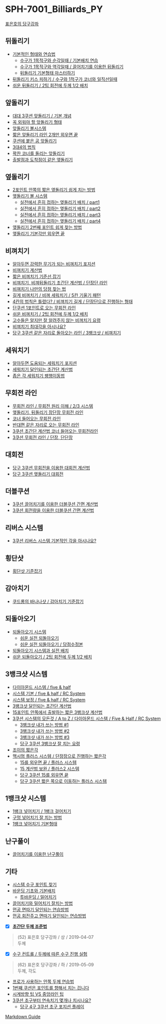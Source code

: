 # SPH-7001_Billiards_PY

[표은호의 당구강좌](https://www.youtube.com/playlist?list=PL43b2md03gKfzgJRV8SK060zM0WHpOKqC)

## 뒤돌리기
- [기본적인 형태와 연습법](https://www.youtube.com/watch?v=X6KZa8kMP1U&list=PL43b2md03gKfzgJRV8SK060zM0WHpOKqC&index=2&t=15s)
    - [수구가 1목적구와 순각일때 / 기본배치 연습](https://www.youtube.com/watch?v=wMSaxxAqH_A&list=PL43b2md03gKfzgJRV8SK060zM0WHpOKqC&index=2)
    - [수구가 1목적구와 역각일때 / 끌어치기를 이용한 뒤돌리기](https://www.youtube.com/watch?v=wzvyS55Dd3M&list=PL43b2md03gKfzgJRV8SK060zM0WHpOKqC&index=3)
    - [뒤돌리기 기본형태 마스터하기](https://www.youtube.com/watch?v=Odwm7hrcKdo&list=PL43b2md03gKfzgJRV8SK060zM0WHpOKqC&index=51)
- [뒤돌리기 키스 피하기 / 수구와 1적구가 코너와 일직선일때](https://www.youtube.com/watch?v=DwoA6IyRCD4&list=PL43b2md03gKfzgJRV8SK060zM0WHpOKqC&index=9)
- [쉬운 뒤돌리기 / 2팁 회전에 두께 1/2 배치](https://www.youtube.com/watch?v=MyL-VpGSqZU&list=PL43b2md03gKfzgJRV8SK060zM0WHpOKqC&index=53)

## 앞돌리기
- [대대 3쿠션 앞돌리기 / 기본 개념](https://www.youtube.com/watch?v=nAIr74y2PTI&list=PL43b2md03gKfzgJRV8SK060zM0WHpOKqC&index=89)
- [꼭 외워야 할 앞돌리기 형태](https://www.youtube.com/watch?v=o3HOqmN1z7g&list=PL43b2md03gKfzgJRV8SK060zM0WHpOKqC&index=10)
- [앞돌리기 볼시스템](https://www.youtube.com/watch?v=dyUt9arsGjM&list=PL43b2md03gKfzgJRV8SK060zM0WHpOKqC&index=39)
- [짧은 앞돌리기 라인 2개만 외우면 끝](https://www.youtube.com/watch?v=bHvRhRXgdyY&list=PL43b2md03gKfzgJRV8SK060zM0WHpOKqC&index=75)
- [쿠션에 붙은 공 앞돌리기](https://www.youtube.com/watch?v=BzQ87mKWJPU&list=PL43b2md03gKfzgJRV8SK060zM0WHpOKqC&index=13)
- [3대4의 법칙](https://www.youtube.com/watch?v=B7-xkvT5rvw&list=PL43b2md03gKfzgJRV8SK060zM0WHpOKqC&index=14)
- [꽉찬 코너를 돌리는 앞돌리기](https://www.youtube.com/watch?v=XY_p2zFv9ek&list=PL43b2md03gKfzgJRV8SK060zM0WHpOKqC&index=15)
- [출발점과 도착점이 같은 옆돌리기](https://www.youtube.com/watch?v=tlW6HstEr6E&list=PL43b2md03gKfzgJRV8SK060zM0WHpOKqC&index=21)

## 옆돌리기
- [2포인트 안쪽의 짧은 옆돌리기 쉽게 치는 방법](https://www.youtube.com/watch?v=TFhfbngW2Vw&list=PL43b2md03gKfzgJRV8SK060zM0WHpOKqC&index=19)
- [옆돌리기 볼 시스템](https://www.youtube.com/watch?v=B6EZ4dtTj4U&list=PL43b2md03gKfzgJRV8SK060zM0WHpOKqC&index=20)
    - [실전에서 흔히 접하는 옆돌리기 배치 / part1](https://www.youtube.com/watch?v=z0BHauhbCv4&list=PL43b2md03gKfzgJRV8SK060zM0WHpOKqC&index=83)
    - [실전에서 흔히 접하는 옆돌리기 배치 / part2](https://www.youtube.com/watch?v=Fggpu6sxGj4&list=PL43b2md03gKfzgJRV8SK060zM0WHpOKqC&index=85)
    - [실전에서 흔히 접하는 옆돌리기 배치 / part3](https://www.youtube.com/watch?v=kwwjLOvo6IY&list=PL43b2md03gKfzgJRV8SK060zM0WHpOKqC&index=87)
    - [실전에서 흔히 접하는 옆돌리기 배치 / part4](https://www.youtube.com/watch?v=AjBMt0VaHIM&list=PL43b2md03gKfzgJRV8SK060zM0WHpOKqC&index=88)
- [옆돌리기 2번째 포인트 쉽게 찾는 방법](https://www.youtube.com/watch?v=lHBnTzbsfxQ&list=PL43b2md03gKfzgJRV8SK060zM0WHpOKqC&index=24)
- [옆돌리기 기본각만 외우면 끝](https://www.youtube.com/watch?v=LMMweN-XF9M&list=PL43b2md03gKfzgJRV8SK060zM0WHpOKqC&index=71)

## 비껴치기
- [알아두면 강력한 무기가 되는 비껴치기 포지션](https://www.youtube.com/watch?v=Drq2H2ybTMM&list=PL43b2md03gKfzgJRV8SK060zM0WHpOKqC&index=40)
- [비껴치기 계산법](https://www.youtube.com/watch?v=D2HFiOmT7OA&list=PL43b2md03gKfzgJRV8SK060zM0WHpOKqC&index=36)
- [짧은 비껴치기 기준선 잡기](https://www.youtube.com/watch?v=jm-X5uKbdFc&list=PL43b2md03gKfzgJRV8SK060zM0WHpOKqC&index=37)
- [비껴치기, 비껴뒤돌리기 초간단 계산법 / 단장단 라인](https://www.youtube.com/watch?v=YpvP7k2ljto&list=PL43b2md03gKfzgJRV8SK060zM0WHpOKqC&index=47)
- [비껴치기 나만의 당점 찾는 법](https://www.youtube.com/watch?v=5HSAfqCEF50&list=PL43b2md03gKfzgJRV8SK060zM0WHpOKqC&index=76)
- [길게 비껴치기 / 비껴 세워치기 / 5칸 기울기 패턴](https://www.youtube.com/watch?v=GM_S-F_OKZY&list=PL43b2md03gKfzgJRV8SK060zM0WHpOKqC&index=38)
- [4칸의 법칙은 틀렸다? / 비껴치기 길게 / 단장단으로 진행하는 형태](https://www.youtube.com/watch?v=PlshzCbpPIc&list=PL43b2md03gKfzgJRV8SK060zM0WHpOKqC&index=30)
- [단쿠션 1포인트로 오는 무회전 라인](https://www.youtube.com/watch?v=KR0ckUQ122s&list=PL43b2md03gKfzgJRV8SK060zM0WHpOKqC&index=35)
- [쉬운 비껴치기 / 2팁 회전에 두께 1/2 배치](https://www.youtube.com/watch?v=mWQLGtdSmBs&list=PL43b2md03gKfzgJRV8SK060zM0WHpOKqC&index=55)
- [고수들은 알지만 잘 알려주지 않는 비껴치기 요령](https://www.youtube.com/watch?v=cVfe1e8052U&list=PL43b2md03gKfzgJRV8SK060zM0WHpOKqC&index=57)
- [비껴치기 최대각을 아시나요?](https://www.youtube.com/watch?v=UG_db8xeGyg&list=PL43b2md03gKfzgJRV8SK060zM0WHpOKqC&index=58)
- [당구 3쿠션 같은 자리로 돌아오는 라인 / 3뱅크샷 / 비껴치기](https://www.youtube.com/watch?v=IgtPUTNgEoA&list=PL43b2md03gKfzgJRV8SK060zM0WHpOKqC&index=78)

## 세워치기
- [알아두면 도움되는 세워치기 포지션](https://www.youtube.com/watch?v=0kkjD5IUY2o&list=PL43b2md03gKfzgJRV8SK060zM0WHpOKqC&index=41)
- [세워치기 달인되는 초간단 계산법](https://www.youtube.com/watch?v=U-AXdVg9UtQ&list=PL43b2md03gKfzgJRV8SK060zM0WHpOKqC&index=42)
- [좁은 각 세워치기 팽행이동법](https://www.youtube.com/watch?v=Glft_4u8hDU&list=PL43b2md03gKfzgJRV8SK060zM0WHpOKqC&index=49)

## 무회전 라인
- [무회전 라인 / 무회전 원리 이해 / 2/3 시스템](https://www.youtube.com/watch?v=WaFwEF6YIs8&list=PL43b2md03gKfzgJRV8SK060zM0WHpOKqC&index=34)
- [옆돌리기, 뒤돌리기 장단장 무회전 라인](https://www.youtube.com/watch?v=SVXlSTqGujw&list=PL43b2md03gKfzgJRV8SK060zM0WHpOKqC&index=46)
- [코너 들어오는 무회전 라인](https://www.youtube.com/watch?v=KnT1Zo7npqA&list=PL43b2md03gKfzgJRV8SK060zM0WHpOKqC&index=50)
- [반대편 같은 자리로 오는 무회전 라인](https://www.youtube.com/watch?v=72wdKhgd2jQ&list=PL43b2md03gKfzgJRV8SK060zM0WHpOKqC&index=56)
- [3쿠션 초간단 계산법 코너 들어오는 무회전라인](https://www.youtube.com/watch?v=mec7EhGti54&list=PL43b2md03gKfzgJRV8SK060zM0WHpOKqC&index=61)
- [3쿠션 무회전 라인 / 단장, 단단장](https://www.youtube.com/watch?v=TeKQm4dGyJw&list=PL43b2md03gKfzgJRV8SK060zM0WHpOKqC&index=67)

## 대회전
- [당구 3쿠션 무회전을 이용한 대회전 계산법](https://www.youtube.com/watch?v=N7Bt9OPEbz0&list=PL43b2md03gKfzgJRV8SK060zM0WHpOKqC&index=79)
- [당구 3쿠션 옆돌리기 대회전](https://www.youtube.com/watch?v=aq-MDdmlpco&list=PL43b2md03gKfzgJRV8SK060zM0WHpOKqC&index=86)

## 더블쿠션
- [3쿠션 끌어치기를 이용한 더블쿠션 간편 계산법](https://www.youtube.com/watch?v=GDpjAGH6VWU&list=PL43b2md03gKfzgJRV8SK060zM0WHpOKqC&index=65)
- [3쿠션 회전량을 이용한 더블쿠션 간편 계산법](https://www.youtube.com/watch?v=rB6Ea9Kdg50&list=PL43b2md03gKfzgJRV8SK060zM0WHpOKqC&index=66)

## 리버스 시스템
- [3쿠션 리버스 시스템 기본적인 각을 아시나요?](https://www.youtube.com/watch?v=JJd3qv_hW6A&list=PL43b2md03gKfzgJRV8SK060zM0WHpOKqC&index=69)

## 횡단샷
- [횡단샷 기준잡기](https://www.youtube.com/watch?v=HtYDfmDNsUA&list=PL43b2md03gKfzgJRV8SK060zM0WHpOKqC&index=48)

## 감아치기
- [쿠드롱의 바나나샷 / 감아치기 기준잡기](https://www.youtube.com/watch?v=yjA1BmdvlS8&list=PL43b2md03gKfzgJRV8SK060zM0WHpOKqC&index=59)

## 되돌아오기
- [되돌아오기 시스템](https://www.youtube.com/watch?v=PouMzSjUdyI&list=PL43b2md03gKfzgJRV8SK060zM0WHpOKqC&index=12)
    - [쉬운 실전 되돌아오기](https://www.youtube.com/watch?v=tbuJkHT48D0&list=PL43b2md03gKfzgJRV8SK060zM0WHpOKqC&index=17)
    - [쉬운 실전 되돌아오기 / 당점수정본](https://www.youtube.com/watch?v=dEnTR478WA0&list=PL43b2md03gKfzgJRV8SK060zM0WHpOKqC&index=18)
- [되돌아오기 시스템과 실전 배치](https://www.youtube.com/watch?v=uw_d6lkU_rY&list=PL43b2md03gKfzgJRV8SK060zM0WHpOKqC&index=22)
- [쉬운 되돌아오기 / 2팁 회전에 두께 1/2 배치](https://www.youtube.com/watch?v=r5KUUKAlHLw&list=PL43b2md03gKfzgJRV8SK060zM0WHpOKqC&index=54)

## 3뱅크샷 시스템
- [다이아몬드 시스템 / five & half](https://www.youtube.com/watch?v=n-Yy3KLALC0&list=PL43b2md03gKfzgJRV8SK060zM0WHpOKqC&index=4)
- [시스템 기본 / five & half / RC System](https://www.youtube.com/watch?v=5JHe3svvTo8&list=PL43b2md03gKfzgJRV8SK060zM0WHpOKqC&index=5)
- [시스템 보정 / five & half / RC System](https://www.youtube.com/watch?v=kbcmp7IFPy8&list=PL43b2md03gKfzgJRV8SK060zM0WHpOKqC&index=6)
- [3뱅크샷 달인되는 초간단 계산법](https://www.youtube.com/watch?v=-bJ4NbIDIWw&list=PL43b2md03gKfzgJRV8SK060zM0WHpOKqC&index=43)
- [15포인트 안쪽에서 출발하는 짧은 3뱅크샷 계산법](https://www.youtube.com/watch?v=Vhho4tcT_DI&list=PL43b2md03gKfzgJRV8SK060zM0WHpOKqC&index=7)
- [3쿠션 시스템의 모든것 / A to Z / 다이아몬드 시스템 / Five & Half / RC System](https://www.youtube.com/watch?v=8J1dEL0wY5g&list=PL43b2md03gKfzgJRV8SK060zM0WHpOKqC&index=11)
    - [3뱅크샷 내가 쓰는 방법 #1](https://www.youtube.com/watch?v=PgrsXM1kM8w&list=PL43b2md03gKfzgJRV8SK060zM0WHpOKqC&index=72)
    - [3뱅크샷 내가 쓰는 방법 #2](https://www.youtube.com/watch?v=QTTUcC2igKU&list=PL43b2md03gKfzgJRV8SK060zM0WHpOKqC&index=73)
    - [3뱅크샷 내가 쓰는 방법 #3](https://www.youtube.com/watch?v=d2U9pCuY7rk&list=PL43b2md03gKfzgJRV8SK060zM0WHpOKqC&index=74)
    - [당구 3쿠션 3뱅크샷 잘 치는 요령](https://www.youtube.com/watch?v=q3tg1jFTdg4&list=PL43b2md03gKfzgJRV8SK060zM0WHpOKqC&index=77)
- [조이의 짧은각](https://www.youtube.com/watch?v=iU9mpKy5HEg&list=PL43b2md03gKfzgJRV8SK060zM0WHpOKqC&index=23)
- [맥시멈 플러스 시스템 / 단장장으로 진행하는 짧은각](https://www.youtube.com/watch?v=w95YQiSX9r4&list=PL43b2md03gKfzgJRV8SK060zM0WHpOKqC&index=25)
    - [15를 외우면 끝 / 플러스 시스템](https://www.youtube.com/watch?v=XOkkfZ68-zU&list=PL43b2md03gKfzgJRV8SK060zM0WHpOKqC&index=28)
    - [15 계산법 보완 / 플러스2 시스템](https://www.youtube.com/watch?v=4irqYfmoTLQ&list=PL43b2md03gKfzgJRV8SK060zM0WHpOKqC&index=29)
    - [당구 3쿠션 15를 외우면 끝](https://www.youtube.com/watch?v=CmmvoZX-bpg&list=PL43b2md03gKfzgJRV8SK060zM0WHpOKqC&index=81)
    - [당구 3쿠션 짧은 쪽으로 이동하는 플러스 시스템](https://www.youtube.com/watch?v=0d2qtfE915I&list=PL43b2md03gKfzgJRV8SK060zM0WHpOKqC&index=80)

## 1뱅크샷 시스템
- [1뱅크 넣어치기 / 1뱅크 걸어치기](https://www.youtube.com/watch?v=RLDpPhdLvKU&list=PL43b2md03gKfzgJRV8SK060zM0WHpOKqC&index=8)
- [구멍 넣어치기 잘 치는 방법](https://www.youtube.com/watch?v=5jwfo6m8bmA&list=PL43b2md03gKfzgJRV8SK060zM0WHpOKqC&index=63)
- [1뱅크 넣어치기 기본형태](https://www.youtube.com/watch?v=ghYsCpDVNc0&list=PL43b2md03gKfzgJRV8SK060zM0WHpOKqC&index=64)

## 난구풀이
- [끌어치기를 이용한 난구풀이](https://www.youtube.com/watch?v=xo6-mjKHGZg&list=PL43b2md03gKfzgJRV8SK060zM0WHpOKqC&index=60)

## 기타
- [시스템 수구 포인트 찾기](https://www.youtube.com/watch?v=okRxdIWwvS4&list=PL43b2md03gKfzgJRV8SK060zM0WHpOKqC&index=16)
- [바운딩 기초와 기본배치](https://www.youtube.com/watch?v=Oq5mrljCf4Q&list=PL43b2md03gKfzgJRV8SK060zM0WHpOKqC&index=33)
    - [투바운딩 / 밀어치기](https://www.youtube.com/watch?v=542tJVmMlAE&list=PL43b2md03gKfzgJRV8SK060zM0WHpOKqC&index=26)
- [끌어치기와 밀어치기 잘치는 방법](https://www.youtube.com/watch?v=I7_XY3pD62w&list=PL43b2md03gKfzgJRV8SK060zM0WHpOKqC&index=27)
- [먼공 면따기 달인되는 연습방법](https://www.youtube.com/watch?v=ShqniJG299w&list=PL43b2md03gKfzgJRV8SK060zM0WHpOKqC&index=44)
- [먼공 회전주고 면따기 달인되는 연습방법](https://www.youtube.com/watch?v=9B_4DnhCvh0&list=PL43b2md03gKfzgJRV8SK060zM0WHpOKqC&index=45)

- [x] **[초간단 두께 조준법][52]**    
> (52) 표은호 당구강좌 / 상 / 2019-04-07    
> 두께    

- [x] [수구 컨트롤 / 두께에 따른 수구 진행 실험](https://www.youtube.com/watch?v=H6eTaq5-4Cc&list=PL43b2md03gKfzgJRV8SK060zM0WHpOKqC&index=62)
> (62) 표은호 당구강좌 / 하 / 2019-05-09    
> 두께, 각도    
- [프로가 사용하는 안쪽 두께 연습법](https://www.youtube.com/watch?v=fQ7sm9J-HI8&list=PL43b2md03gKfzgJRV8SK060zM0WHpOKqC&index=70)
- [1번째 쿠션은 포인트를 향해서 치는 겁니다](https://www.youtube.com/watch?v=j51SO7A87jQ&list=PL43b2md03gKfzgJRV8SK060zM0WHpOKqC&index=31)
- [시계방향 팁 VS 중앙라인 팁][32]
- [3쿠션 초구부터 연속치기 몇개나 치시나요?][68]
    - [당구 4구 3쿠션 초구 포지션 플레이][82]

[32]: <https://www.youtube.com/watch?v=Pvp2aLUwWmE&list=PL43b2md03gKfzgJRV8SK060zM0WHpOKqC&index=32> "시계방향 팁 VS 중앙라인 팁"

[52]: https://www.youtube.com/watch?v=pNajKZniMjI&list=PL43b2md03gKfzgJRV8SK060zM0WHpOKqC&index=52 "초간단 두께 조준법"

[68]: https://www.youtube.com/watch?v=dS8FNC9jmTc&list=PL43b2md03gKfzgJRV8SK060zM0WHpOKqC&index=68 "3쿠션 초구부터 연속치기 몇개나 치시나요?"

[82]: https://www.youtube.com/watch?v=2qBP8a87aas&list=PL43b2md03gKfzgJRV8SK060zM0WHpOKqC&index=82 "당구 4구 3쿠션 초구 포지션 플레이"


[Markdown Guide](https://www.markdownguide.org/basic-syntax/)